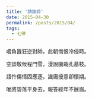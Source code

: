 ```yaml
---
title: '請謝師'
date: 2015-04-30
permalink: /posts/2015/04/ 
tags:
  - 七律
---
```


嚐負囂狂逆對師，此朝悔恨冷侵時。

空談敬候程門雪，漫說圍栽孔墓枝。

語忤傷情固應逐，識庸擾意卻懷期。

唯將碧落平身去，報答經年不展眉。



 